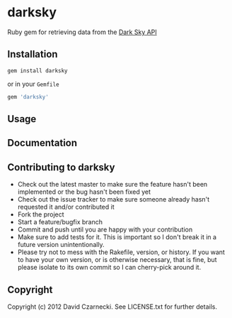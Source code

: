 # darksky

Ruby gem for retrieving data from the [Dark Sky API](http://darkskyapp.com/api/)

## Installation

`gem install darksky`

or in your `Gemfile`

```ruby
gem 'darksky'
```
  
## Usage


## Documentation 

  
## Contributing to darksky
 
* Check out the latest master to make sure the feature hasn't been implemented or the bug hasn't been fixed yet
* Check out the issue tracker to make sure someone already hasn't requested it and/or contributed it
* Fork the project
* Start a feature/bugfix branch
* Commit and push until you are happy with your contribution
* Make sure to add tests for it. This is important so I don't break it in a future version unintentionally.
* Please try not to mess with the Rakefile, version, or history. If you want to have your own version, or is otherwise necessary, that is fine, but please isolate to its own commit so I can cherry-pick around it.

## Copyright

Copyright (c) 2012 David Czarnecki. See LICENSE.txt for further details.

